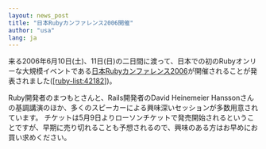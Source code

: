```yaml
---
layout: news_post
title: "日本Rubyカンファレンス2006開催"
author: "usa"
lang: ja
---
```


来る2006年6月10日(土)、11日(日)の二日間に渡って、日本での初のRubyオンリーな大規模イベントである[日本Rubyカンファレンス2006][1]が開催されることが発表されました([\[ruby-list:42182\]][2])。

Ruby開発者のまつもとさんと、Rails開発者のDavid Heinemeier
Hanssonさんの基調講演のほか、多くのスピーカーによる興味深いセッションが多数用意されています。
チケットは5月9日よりローソンチケットで発売開始されるということですが、早期に売り切れることも予想されるので、興味のある方はお早めにお買い求めください。



[1]: http://jp.rubyist.net/RubyKaigi2006/
[2]: https://blade.ruby-lang.org/ruby-list/42182
